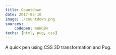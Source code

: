 ```yaml
---
title: Countdown
date: 2017-03-10
image: ./countdown.png
sources:
    codepen: mWWqBv
techs: [html, pug, css]
---
```

A quick pen using CSS 3D transformation and Pug.